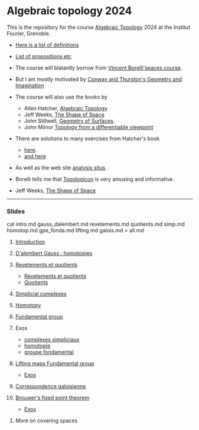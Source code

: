 # Algebraic topology 2024

This is the repository for the course [Algebraic Topology](https://analysis-situs.math.cnrs.fr/Qu-est-ce-que-la-topologie-algebrique.html) 2024 at the
Institut Fourier, Grenoble. 

- [Here is a list of definitions](./Defs.md)
- [List of propositions etc](./thms.md)

- The course will blatantly  borrow from [Vincent Borelli'spaces course](https://math.univ-lyon1.fr/homes-www/borrelli/Espace_etudiant/).
- But I am mostly motivated by [Conway and Thurston's Geometry and
Imagination](https://arxiv.org/pdf/1804.03055) 
- The course will also use the books by 
    - Allen Hatcher, [Algebraic Topology](https://pi.math.cornell.edu/~hatcher/AT/AT.pdf)
    - Jeff Weeks, [The Shape of Space](https://www.cs.ubc.ca/~tmm/gc/supplements/ExploringTheShapeOfSpace.pdf)
    - John Stillwell, [Geometry of Surfaces](https://archive.org/details/geometryofsurfac0000stil/page/n235/mode/2up).
    - John Milnor [Topology from a differentiable viewpoint](https://math.uchicago.edu/~may/REU2017/MilnorDiff.pdf)

- There are solutions to many exercises from Hatcher's book
    - [here](https://riemannianhunger.wordpress.com/solutions-to-algebraic-topology-by-allen-hatcher/).
    - [and here](https://guanyulee.github.io/Hatcher.pdf)
- As well as the web site [analysis situs](https://analysis-situs.math.cnrs.fr/).
- Borelli tells me that
[Topologicon](https://permamath.e-monsite.com/medias/files/petit-jean-pierre-le-topologicon.pdf) is very amusing and informative.
- Jeff Weeks, [The Shape of Space](https://www.geometrygames.org/ShapeOfSpace/index.html)

---

### Slides

cat intro.md gauss_dalembert.md revetements.md quotients.md simp.md homotop.md gpe_fonda.md lifting.md galois.md > all.md

1. [Introduction](https://htmlpreview.github.io/?https://github.com/macbuse/ALG_TOP/blob/master/intro.html)
1.   [D'alembert Gauss : homotopies](https://htmlpreview.github.io/?https://github.com/macbuse/ALG_TOP/blob/master/gauss_dalembert.html)
1. [Revetements et quotients](https://htmlpreview.github.io/?https://github.com/macbuse/ALG_TOP/blob/master/revetments.html)
    - [Revetements et quotients](https://htmlpreview.github.io/?https://github.com/macbuse/ALG_TOP/blob/master/revetments.html)
    - [Quotients](https://htmlpreview.github.io/?https://github.com/macbuse/ALG_TOP/blob/master/quotients.html)


1. [Simplicial complexes](https://htmlpreview.github.io/?https://github.com/macbuse/ALG_TOP/blob/master/simp.html)
1. [Homotopy](https://htmlpreview.github.io/?https://github.com/macbuse/ALG_TOP/blob/master/homotop.html)
1. [Fundamental group](https://htmlpreview.github.io/?https://github.com/macbuse/ALG_TOP/blob/master/gpe_fonda.html)
1. Exos
    - [complexes simpliciaux](./exos_simplicial.pdf)
    - [homotopie](./exos_homotopy.pdf)
    - [groupe fondamental](./exos_gpe_fonda.pdf)
1. [Lifting maps Fundamental group](https://htmlpreview.github.io/?https://github.com/macbuse/ALG_TOP/blob/master/lifting.html)
    - [Exos](./exos_chemins.pdf)
1. [Correspondence galoisienne](https://htmlpreview.github.io/?https://github.com/macbuse/ALG_TOP/blob/master/galois.html)
1. [Brouwer's fixed point
   theorem](https://math.univ-lyon1.fr/homes-www/borrelli/Espace_etudiant/Pdf_TA/CM-TA4.pdf)
   -  [Exos](./exos_brouwer.pdf)

<!-- 1. Van Kampen -->
<!-- 1. Zoology of fundamental groups -->
<!-- 1. Covering spaces -->
1. More on covering spaces

